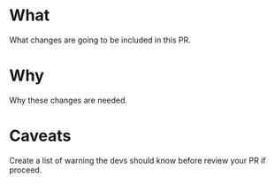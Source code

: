 # What 
What changes are going to be included in this PR.

# Why
Why these changes are needed.

# Caveats
Create a list of warning the devs should know before review your PR if proceed.